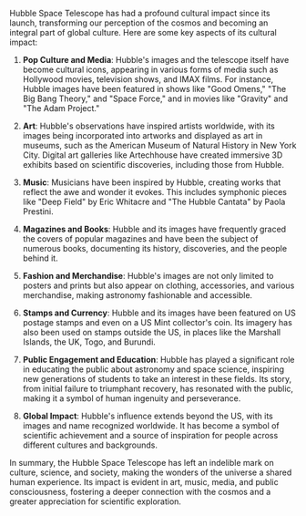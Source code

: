Hubble Space Telescope has had a profound cultural impact since its launch, transforming our perception of the cosmos and becoming an integral part of global culture. Here are some key aspects of its cultural impact:

1. **Pop Culture and Media**: Hubble's images and the telescope itself have become cultural icons, appearing in various forms of media such as Hollywood movies, television shows, and IMAX films. For instance, Hubble images have been featured in shows like "Good Omens," "The Big Bang Theory," and "Space Force," and in movies like "Gravity" and "The Adam Project."

2. **Art**: Hubble's observations have inspired artists worldwide, with its images being incorporated into artworks and displayed as art in museums, such as the American Museum of Natural History in New York City. Digital art galleries like Artechhouse have created immersive 3D exhibits based on scientific discoveries, including those from Hubble.

3. **Music**: Musicians have been inspired by Hubble, creating works that reflect the awe and wonder it evokes. This includes symphonic pieces like "Deep Field" by Eric Whitacre and "The Hubble Cantata" by Paola Prestini.

4. **Magazines and Books**: Hubble and its images have frequently graced the covers of popular magazines and have been the subject of numerous books, documenting its history, discoveries, and the people behind it.

5. **Fashion and Merchandise**: Hubble's images are not only limited to posters and prints but also appear on clothing, accessories, and various merchandise, making astronomy fashionable and accessible.

6. **Stamps and Currency**: Hubble and its images have been featured on US postage stamps and even on a US Mint collector's coin. Its imagery has also been used on stamps outside the US, in places like the Marshall Islands, the UK, Togo, and Burundi.

7. **Public Engagement and Education**: Hubble has played a significant role in educating the public about astronomy and space science, inspiring new generations of students to take an interest in these fields. Its story, from initial failure to triumphant recovery, has resonated with the public, making it a symbol of human ingenuity and perseverance.

8. **Global Impact**: Hubble's influence extends beyond the US, with its images and name recognized worldwide. It has become a symbol of scientific achievement and a source of inspiration for people across different cultures and backgrounds.

In summary, the Hubble Space Telescope has left an indelible mark on culture, science, and society, making the wonders of the universe a shared human experience. Its impact is evident in art, music, media, and public consciousness, fostering a deeper connection with the cosmos and a greater appreciation for scientific exploration.
